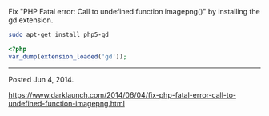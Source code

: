 Fix "PHP Fatal error:  Call to undefined function imagepng()" by installing the gd extension.

```bash
sudo apt-get install php5-gd
```

```php
<?php
var_dump(extension_loaded('gd'));
```

---

Posted Jun 4, 2014.

https://www.darklaunch.com/2014/06/04/fix-php-fatal-error-call-to-undefined-function-imagepng.html